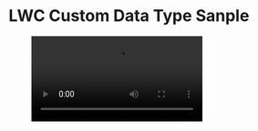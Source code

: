 # LWC Custom Data Type Sanple
<!-- wp:video {"id":6564} -->
<figure class="wp-block-video"><video controls src="https://wordpress-heroku-yhayashi30-23.s3.amazonaws.com/uploads/2023/07/Screen-Recording-2023-07-01-at-21.37.18.mov"></video></figure>
<!-- /wp:video -->